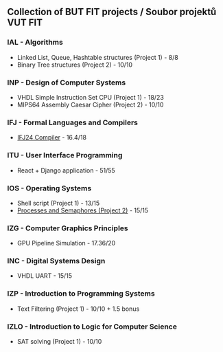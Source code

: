 ## Collection of BUT FIT projects / Soubor projektů VUT FIT

### IAL - Algorithms
- Linked List, Queue, Hashtable structures (Project 1) - 8/8
- Binary Tree structures (Project 2) - 10/10

### INP - Design of Computer Systems
- VHDL Simple Instruction Set CPU (Project 1) - 18/23
- MIPS64 Assembly Caesar Cipher (Project 2) - 10/10

### IFJ - Formal Languages and Compilers
- [IFJ24 Compiler](https://github.com/0x6B6/IFJ24-interpreter) - 16.4/18

### ITU - User Interface Programming
- React + Django application - 51/55

### IOS - Operating Systems
- Shell script (Project 1) - 13/15
- [Processes and Semaphores (Project 2)](https://github.com/0x6B6/IOS-2024-project-2) - 15/15

### IZG - Computer Graphics Principles
- GPU Pipeline Simulation - 17.36/20

### INC - Digital Systems Design
- VHDL UART - 15/15

### IZP - Introduction to Programming Systems
- Text Filtering (Project 1) - 10/10 + 1.5 bonus

### IZLO - Introduction to Logic for Computer Science
- SAT solving (Project 1) - 10/10
